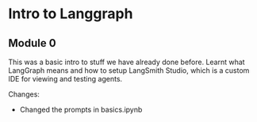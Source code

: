# Intro to Langgraph

## Module 0

This was a basic intro to stuff we have already done before. Learnt what LangGraph means and how to setup LangSmith Studio, which is a custom IDE for viewing and testing agents.

Changes:

* Changed the prompts in basics.ipynb

